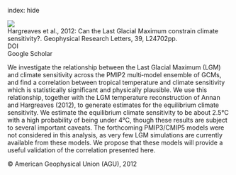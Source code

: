 index: hide

<div class="Citation">
    <div class="Citation-thumb CitationThumb-linked"  data-href="https://doi.org/10.1029/2012gl053872">
      <img src="https://static.claimspace.cloud/climate-study-static/refs/thumbs/5/Hargreaves_et_al_2012-thumb.png" />
    </div>

  <div class="Citation-body">
    <div class="Citation-text">Hargreaves et al., 2012: Can the Last Glacial Maximum constrain climate sensitivity?. <span class="Article-journal">Geophysical Research Letters, </span><span class="Article-volume">39, </span>L24702pp.</div>
    <div class="Citation-links">
      <div class="CitationLink" data-href="https://doi.org/10.1029/2012gl053872">
        <div class="CitationLink-icon CitationLink-Doi"></div>
        <div class="CitationLink-text">DOI</div>
      </div>
      <div class="CitationLink" data-href="https://scholar.google.com/scholar?q=10.1029/2012gl053872">
        <div class="CitationLink-icon CitationLink-Scholar"></div>
        <div class="CitationLink-text">Google Scholar</div>
      </div>
    </div>
  </div>
</div>

We investigate the relationship between the Last Glacial Maximum (LGM) and climate sensitivity across the PMIP2 multi‐model ensemble of GCMs, and find a correlation between tropical temperature and climate sensitivity which is statistically significant and physically plausible. We use this relationship, together with the LGM temperature reconstruction of Annan and Hargreaves (2012), to generate estimates for the equilibrium climate sensitivity. We estimate the equilibrium climate sensitivity to be about 2.5°C with a high probability of being under 4°C, though these results are subject to several important caveats. The forthcoming PMIP3/CMIP5 models were not considered in this analysis, as very few LGM simulations are currently available from these models. We propose that these models will provide a useful validation of the correlation presented here.

<div class="Citation-copy">
&copy; American Geophysical Union (AGU), 2012
</div>
